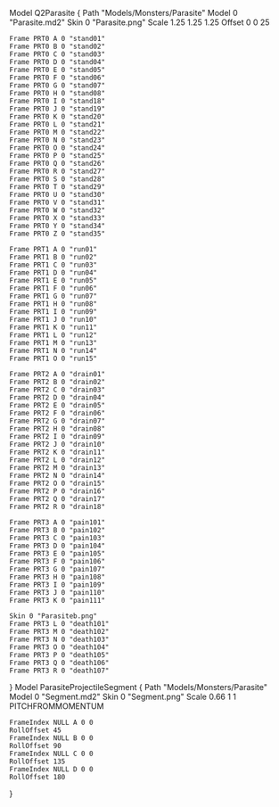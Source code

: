 Model Q2Parasite
{
	Path "Models/Monsters/Parasite"
	Model 0 "Parasite.md2"
	Skin 0 "Parasite.png"
	Scale 1.25 1.25 1.25
	Offset 0 0 25
	
	Frame PRT0 A 0 "stand01"
	Frame PRT0 B 0 "stand02"
	Frame PRT0 C 0 "stand03"
	Frame PRT0 D 0 "stand04"
	Frame PRT0 E 0 "stand05"
	Frame PRT0 F 0 "stand06"
	Frame PRT0 G 0 "stand07"
	Frame PRT0 H 0 "stand08"
	Frame PRT0 I 0 "stand18"
	Frame PRT0 J 0 "stand19"
	Frame PRT0 K 0 "stand20"
	Frame PRT0 L 0 "stand21"
	Frame PRT0 M 0 "stand22"
	Frame PRT0 N 0 "stand23"
	Frame PRT0 O 0 "stand24"
	Frame PRT0 P 0 "stand25"
	Frame PRT0 Q 0 "stand26"
	Frame PRT0 R 0 "stand27"
	Frame PRT0 S 0 "stand28"
	Frame PRT0 T 0 "stand29"
	Frame PRT0 U 0 "stand30"
	Frame PRT0 V 0 "stand31"
	Frame PRT0 W 0 "stand32"
	Frame PRT0 X 0 "stand33"
	Frame PRT0 Y 0 "stand34"
	Frame PRT0 Z 0 "stand35"
	
	Frame PRT1 A 0 "run01"
	Frame PRT1 B 0 "run02"
	Frame PRT1 C 0 "run03"
	Frame PRT1 D 0 "run04"
	Frame PRT1 E 0 "run05"
	Frame PRT1 F 0 "run06"
	Frame PRT1 G 0 "run07"
	Frame PRT1 H 0 "run08"
	Frame PRT1 I 0 "run09"
	Frame PRT1 J 0 "run10"
	Frame PRT1 K 0 "run11"
	Frame PRT1 L 0 "run12"
	Frame PRT1 M 0 "run13"
	Frame PRT1 N 0 "run14"
	Frame PRT1 O 0 "run15"
	
	Frame PRT2 A 0 "drain01"
	Frame PRT2 B 0 "drain02"
	Frame PRT2 C 0 "drain03"
	Frame PRT2 D 0 "drain04"
	Frame PRT2 E 0 "drain05"
	Frame PRT2 F 0 "drain06"
	Frame PRT2 G 0 "drain07"
	Frame PRT2 H 0 "drain08"
	Frame PRT2 I 0 "drain09"
	Frame PRT2 J 0 "drain10"
	Frame PRT2 K 0 "drain11"
	Frame PRT2 L 0 "drain12"
	Frame PRT2 M 0 "drain13"
	Frame PRT2 N 0 "drain14"
	Frame PRT2 O 0 "drain15"
	Frame PRT2 P 0 "drain16"
	Frame PRT2 Q 0 "drain17"
	Frame PRT2 R 0 "drain18"

	Frame PRT3 A 0 "pain101"
	Frame PRT3 B 0 "pain102"
	Frame PRT3 C 0 "pain103"
	Frame PRT3 D 0 "pain104"
	Frame PRT3 E 0 "pain105"
	Frame PRT3 F 0 "pain106"
	Frame PRT3 G 0 "pain107"
	Frame PRT3 H 0 "pain108"
	Frame PRT3 I 0 "pain109"
	Frame PRT3 J 0 "pain110"
	Frame PRT3 K 0 "pain111"
	
	Skin 0 "Parasiteb.png"
	Frame PRT3 L 0 "death101"
	Frame PRT3 M 0 "death102"
	Frame PRT3 N 0 "death103"
	Frame PRT3 O 0 "death104"
	Frame PRT3 P 0 "death105"
	Frame PRT3 Q 0 "death106"
	Frame PRT3 R 0 "death107"
}
Model ParasiteProjectileSegment
{
	Path "Models/Monsters/Parasite"
	Model 0 "Segment.md2"
	Skin 0 "Segment.png"
	Scale 0.66 1 1
	PITCHFROMMOMENTUM
	
	FrameIndex NULL A 0 0
	RollOffset 45
	FrameIndex NULL B 0 0
	RollOffset 90
	FrameIndex NULL C 0 0
	RollOffset 135
	FrameIndex NULL D 0 0
	RollOffset 180
}